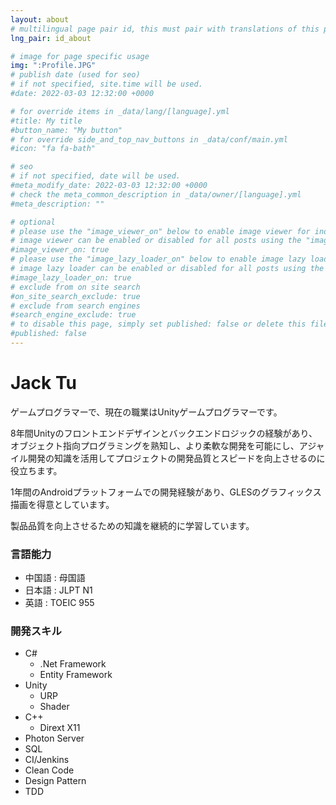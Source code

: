 ```yaml
---
layout: about
# multilingual page pair id, this must pair with translations of this page. (This name must be unique)
lng_pair: id_about

# image for page specific usage
img: ":Profile.JPG"
# publish date (used for seo)
# if not specified, site.time will be used.
#date: 2022-03-03 12:32:00 +0000

# for override items in _data/lang/[language].yml
#title: My title
#button_name: "My button"
# for override side_and_top_nav_buttons in _data/conf/main.yml
#icon: "fa fa-bath"

# seo
# if not specified, date will be used.
#meta_modify_date: 2022-03-03 12:32:00 +0000
# check the meta_common_description in _data/owner/[language].yml
#meta_description: ""

# optional
# please use the "image_viewer_on" below to enable image viewer for individual pages or posts (_posts/ or [language]/_posts folders).
# image viewer can be enabled or disabled for all posts using the "image_viewer_posts: true" setting in _data/conf/main.yml.
#image_viewer_on: true
# please use the "image_lazy_loader_on" below to enable image lazy loader for individual pages or posts (_posts/ or [language]/_posts folders).
# image lazy loader can be enabled or disabled for all posts using the "image_lazy_loader_posts: true" setting in _data/conf/main.yml.
#image_lazy_loader_on: true
# exclude from on site search
#on_site_search_exclude: true
# exclude from search engines
#search_engine_exclude: true
# to disable this page, simply set published: false or delete this file
#published: false
---
```


# Jack Tu

ゲームプログラマーで、現在の職業はUnityゲームプログラマーです。

8年間Unityのフロントエンドデザインとバックエンドロジックの経験があり、オブジェクト指向プログラミングを熟知し、より柔軟な開発を可能にし、アジャイル開発の知識を活用してプロジェクトの開発品質とスピードを向上させるのに役立ちます。

1年間のAndroidプラットフォームでの開発経験があり、GLESのグラフィックス描画を得意としています。

製品品質を向上させるための知識を継続的に学習しています。

### 言語能力

- 中国語 : 母国語
- 日本語 : JLPT N1
- 英語 : TOEIC 955

### 開発スキル

- C#
  - .Net Framework
  - Entity Framework
- Unity
  - URP
  - Shader
- C++
  - Dirext X11
- Photon Server
- SQL
- CI/Jenkins
- Clean Code
- Design Pattern
- TDD
